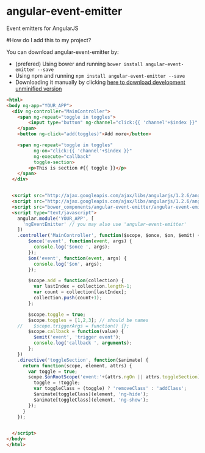 angular-event-emitter
=====================

Event emitters for AngularJS 


#How do I add this to my project?

You can download angular-event-emitter by:

* (prefered) Using bower and running `bower install angular-event-emitter --save`
* Using npm and running `npm install angular-event-emitter --save`
* Downloading it manually by clicking [here to download development unminified version](https://raw.github.com/gdi2290/angular-event-emitter/master/angular-event-emitter.js)


````html
<html>
<body ng-app="YOUR_APP">
  <div ng-controller="MainController">
    <span ng-repeat="toggle in toggles">
        <input type="button" ng-channel="click:{{ 'channel'+$index }}" ng-emit="$index" value="Toggle {{ toggle }}" />
    </span>
    <button ng-click="add(toggles)">Add more</button>

    <span ng-repeat="toggle in toggles"
          ng-on="click:{{ 'channel'+$index }}"
          ng-execute="callback"
          toggle-section>
        <p>This is section #{{ toggle }}</p>
    </span>
  </div>


  <script src="http://ajax.googleapis.com/ajax/libs/angularjs/1.2.6/angular.js"></script>
  <script src="http://ajax.googleapis.com/ajax/libs/angularjs/1.2.6/angular-animate.js"></script>
  <script src="bower_components/angular-event-emitter/angular-event-emitter.js"></script>
  <script type="text/javascript">
    angular.module('YOUR_APP', [
      'ngEventEmitter' // you may also use 'angular-event-emitter'
    ])
    .controller('MainController', function($scope, $once, $on, $emit) {
        $once('event', function(event, args) {
          console.log('$once ', args);
        });
        $on('event', function(event, args) {
          console.log('$on', args);
        });

        $scope.add = function(collection) {
          var lastIndex = collection.length-1;
          var count = collection[lastIndex];
          collection.push(count+1);
        };

        $scope.toggle = true;
        $scope.toggles = [1,2,3]; // should be names
    //    $scope.triggerArgs = function() {};
        $scope.callback = function(value) {
          $emit('event', 'trigger event');
          console.log('callback ', arguments);
        };
    })
    .directive('toggleSection', function($animate) {
      return function(scope, element, attrs) {
        var toggle = true;
        scope.$onRootScope('event:'+(attrs.ngOn || attrs.toggleSection), function(ev,num) {
          toggle = !toggle;
          var toggleClass = (toggle) ? 'removeClass' : 'addClass';
          $animate[toggleClass](element, 'ng-hide');
          $animate[toggleClass](element, 'ng-show');
        });
      }
    });


  </script>
</body>
</html>
````
